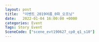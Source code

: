 ```yaml
---
layout: post
title:  "이벤트_2019여름_0화_오프닝"
date:   2022-01-04 16:00:00 +0000
categories: Event
Tags: Story Event
SceneCode: ["scene_evt190627_cp0_q1_s10"]
---
```

